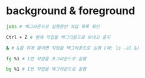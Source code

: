 # background & foreground

```sh
jobs # 백그라운드로 실행중인 작업 목록 확인

Ctrl + Z # 현재 작업을 백그라운드로 보내고 중지

& # &를 뒤에 붙이면 작업을 백그라운드로 실행 (예: ls -al &)

fg %1 # 1번 작업을 포그라운드로 실행

bg %1 # 1번 작업을 백그라운드로 실행
```
